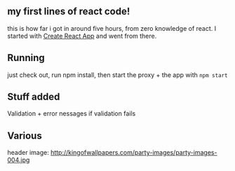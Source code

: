 ## my first lines of react code!

this is how far i got in around five hours, from zero knowledge of react. I started with [Create React App](https://github.com/facebookincubator/create-react-app) and went from there.  

## Running

just check out, run npm install, then start the proxy + the app with `npm start`

## Stuff added
Validation + error nessages if validation fails

## Various
header image: http://kingofwallpapers.com/party-images/party-images-004.jpg
